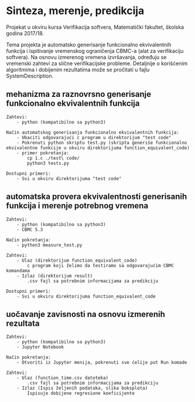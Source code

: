# Sinteza, merenje, predikcija

Projekat u okviru kursa Verifikacija softvera, Matematički fakultet, školska godina 2017/18.

Tema projekta je automatsko generisanje funkcionalno ekvivalentnih funkcija i ispitivanje vremenskog ograničenja CBMC-a (alat za verifikaciju softvera). Na osnovu izmerenog vremena izvršavanja, određuju se vremenski zahtevi za slične verifikacijske probleme. Detaljnije o korišćenim algoritmima i dobijenim rezultatima može se pročitati u fajlu SystemDescription.

##  mehanizma za raznovrsno generisanje funkcionalno ekvivalentnih funkcija
	
    Zahtevi:
        - python (kompatibilno sa python3)

    Način automatskog generisanja funkcionalno ekvivalentnih funkcija:
        - Ubaciti odgovarajući c program u direktorijum "test code"
        - Pokrenuti python skriptu test.py (skripta generiše funkcionalno ekvivalentne funkcije u okviru direktorijuma function_equivalent_code)
		- primer pokretanja:
            cp 1.c ./test\ code/
            python3 tests.py

    Dostupni primeri:
        - Svi u okviru direktorijuma "test code"

## automatska provera ekvivalentnosti generisanih funkcija i merenje potrebnog vremena

    Zahtevi:
        - python (kompatibilno sa python3)
        - CBMC 5.3

    Način pokretanja:
        - python3 measure_test.py

    Zahtevi:
        - Ulaz (direktorijum function_equivalent_code)
            c program koji želimo da testiramo sa odgovarajućim CBMC komandama
        - Izlaz (direktorijum result)
            .csv fajl sa potrebnim informacijama za predikciju
			
    Dostupni primeri:
        - Svi u okviru direktorijuma function_equivalent_code

##  uočavanje zavisnosti na osnovu izmerenih rezultata

    Zahtevi:
        - python (kompatibilno sa python3)
        - Jupyter Notebook

    Način pokretanja:
        - Otvoriti iz Jupyter menija, pokrenuti sve ćelije put Run komade

    Zahtevi:
        - Ulaz (function_time.csv datoteka)
            .csv fajl sa potrebnim informacijama za predikciju 
        - Izlaz (Ispis željenih podataka, slika boksplota)
            Ispisuje dobijene regresione koeficijente 
    
